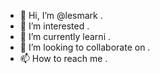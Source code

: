 - 👋 Hi, I’m @lesmark .
- 👀 I’m interested .
- 🌱 I’m currently learni .
- 💞️ I’m looking to collaborate on .
- 📫 How to reach me .

<!---
lesmark/lesmark is a ✨ special ✨ repository because its `README.md` (this file) appears on your GitHub profile.
You can click the Preview link to take a look at your changes.
--->
